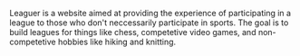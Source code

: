 Leaguer is a website aimed at providing the experience of participating in a league to those who don't neccessarily participate in sports. The goal is to build leagues for things like chess, competetive video games, and non-competetive hobbies like hiking and knitting.
